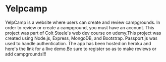 # Yelpcamp
YelpCamp is a website where users can create and review campgrounds. In order to review or create a campground, you must have an account. This project was part of Colt Steele's web dev course on udemy.This project was created using Node.js, Express, MongoDB, and Bootstrap. Passport.js was used to handle authentication.
The app has been hosted on heroku and here's the link for a live demo.Be sure to register so as to make reviews or add campgrounds!!!
